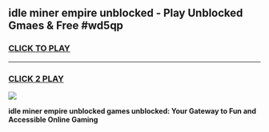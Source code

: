 
## idle miner empire unblocked - Play Unblocked Gmaes & Free #wd5qp
<h3>
<a href="https://news.freeplayer.one?title=idle_miner_empire_unblocked&ref=26F">CLICK TO PLAY</a></h3>
<hr>

<h3>
<a href="https://news.freeplayer.one?title=idle_miner_empire_unblocked&ref=26F">CLICK 2 PLAY</a>
  
</h3>

<a href="https://news.freeplayer.one?title=idle_miner_empire_unblocked&ref=26F/"><img src="https://clearcache.store/games.png"></a>


**idle miner empire unblocked games unblocked: Your Gateway to Fun and Accessible Online Gaming**

